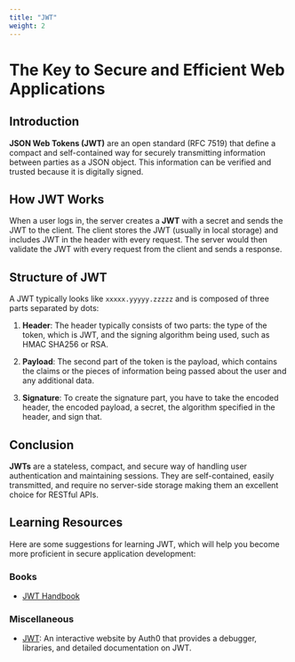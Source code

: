 ```yaml
---
title: "JWT"
weight: 2
---
```

# The Key to Secure and Efficient Web Applications

## Introduction

**JSON Web Tokens (JWT)** are an open standard (RFC 7519) that define a compact and self-contained way for securely transmitting information between parties as a JSON object. This information can be verified and trusted because it is digitally signed.

## How JWT Works

When a user logs in, the server creates a **JWT** with a secret and sends the JWT to the client. The client stores the JWT (usually in local storage) and includes JWT in the header with every request. The server would then validate the JWT with every request from the client and sends a response.

## Structure of JWT

A JWT typically looks like `xxxxx.yyyyy.zzzzz` and is composed of three parts separated by dots:

1. **Header**: The header typically consists of two parts: the type of the token, which is JWT, and the signing algorithm being used, such as HMAC SHA256 or RSA.

2. **Payload**: The second part of the token is the payload, which contains the claims or the pieces of information being passed about the user and any additional data.

3. **Signature**: To create the signature part, you have to take the encoded header, the encoded payload, a secret, the algorithm specified in the header, and sign that.

## Conclusion

**JWTs** are a stateless, compact, and secure way of handling user authentication and maintaining sessions. They are self-contained, easily transmitted, and require no server-side storage making them an excellent choice for RESTful APIs.


## Learning Resources

Here are some suggestions for learning JWT, which will help you become more proficient in secure application development:

### Books

- [JWT Handbook](https://auth0.com/resources/ebooks/jwt-handbook?_gl=1*xg94mt*_gcl_au*MTc4MzgwNjQ1NC4xNzEwMzY0ODMy*_ga*NzY1Nzk0Nzk5LjE3MTAzNjQ4NDE.*_ga_QKMSDV5369*MTcxMzAyMDE2MS40LjEuMTcxMzAyMDE2MS42MC4wLjA.) 


### Miscellaneous

- [JWT](https://jwt.io/): An interactive website by Auth0 that provides a debugger, libraries, and detailed documentation on JWT.

